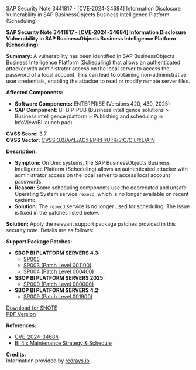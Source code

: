 SAP Security Note 3441817 - [CVE-2024-34684] Information Disclosure Vulnerability in SAP BusinessObjects Business Intelligence Platform (Scheduling)

**SAP Security Note 3441817 - [CVE-2024-34684] Information Disclosure Vulnerability in SAP BusinessObjects Business Intelligence Platform (Scheduling)**

**Summary:**
A vulnerability has been identified in SAP BusinessObjects Business Intelligence Platform (Scheduling) that allows an authenticated attacker with administrator access on the local server to access the password of a local account. This can lead to obtaining non-administrative user credentials, enabling the attacker to read or modify remote server files.

**Affected Components:**
- **Software Components:** ENTERPRISE (Versions 420, 430, 2025)
- **SAP Component:** BI-BIP-PUB (Business intelligence solutions > Business intelligence platform > Publishing and scheduling in InfoView/BI launch pad)

**CVSS Score:** 3.7  
**CVSS Vector:** [CVSS:3.0/AV:L/AC:H/PR:H/UI:R/S:C/C:L/I:L/A:N](https://nvd.nist.gov/vuln-metrics/cvss/v3-calculator?vector=CVSS:3.0/AV:L/AC:H/PR:H/UI:R/S:C/C:L/I:L/A:N)

**Description:**
- **Symptom:** On Unix systems, the SAP BusinessObjects Business Intelligence Platform (Scheduling) allows an authenticated attacker with administrator access on the local server to access local account passwords.
- **Reason:** Some scheduling components use the deprecated and unsafe Operating System service `rexecd`, which is no longer available on recent systems.
- **Solution:** The `rexecd` service is no longer used for scheduling. The issue is fixed in the patches listed below.

**Solution:**
Apply the relevant support package patches provided in this security note. Details are as follows:

**Support Package Patches:**
- **SBOP BI PLATFORM SERVERS 4.3:**
  - [SP005](https://me.sap.com/softwarecenter/template/products/_APP=00200682500000001943&_EVENT=DISPHIER&HEADER=Y&FUNCTIONBAR=N&EVENT=TREE&NE=NAVIGATE&ENR=73555000100200019281&V=MAINT)
  - [SP003 (Patch Level 001100)](https://me.sap.com/softwarecenter/template/products/_APP=00200682500000001943&_EVENT=DISPHIER&HEADER=Y&FUNCTIONBAR=N&EVENT=TREE&NE=NAVIGATE&ENR=73555000100200006622&V=MAINT)
  - [SP004 (Patch Level 000400)](https://me.sap.com/softwarecenter/template/products/_APP=00200682500000001943&_EVENT=DISPHIER&HEADER=Y&FUNCTIONBAR=N&EVENT=TREE&NE=NAVIGATE&ENR=73555000100200006622&V=MAINT)
- **SBOP BI PLATFORM SERVERS 2025:**
  - [SP000 (Patch Level 000000)](https://me.sap.com/softwarecenter/template/products/_APP=00200682500000001943&_EVENT=DISPHIER&HEADER=Y&FUNCTIONBAR=N&EVENT=TREE&NE=NAVIGATE&ENR=73555000100200019281&V=MAINT)
- **SBOP BI PLATFORM SERVERS 4.2:**
  - [SP009 (Patch Level 001900)](https://me.sap.com/softwarecenter/template/products/_APP=00200682500000001943&_EVENT=DISPHIER&HEADER=Y&FUNCTIONBAR=N&EVENT=TREE&NE=NAVIGATE&ENR=73555000100200001041&V=MAINT)

[Download for SNOTE](https://notesdownloads.sap.com/note/0040000000665672024)  
[PDF Version](https://me.sap.com/sap/support/sfm/notes/print/0003441817?language=en-US&token=0D4B13221025B4D3918DB6AE3D616E6B)

**References:**
- [CVE-2024-34684](https://www.cve.org/CVERecord?id=CVE-2024-34684)
- [BI 4.x Maintenance Strategy & Schedule](https://me.sap.com/notes/2144559)

**Credits:**  
Information provided by [redrays.io](https://redrays.io).